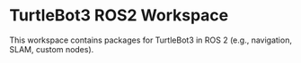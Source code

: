 # TurtleBot3 ROS2 Workspace
This workspace contains packages for TurtleBot3 in ROS 2 (e.g., navigation, SLAM, custom nodes).
